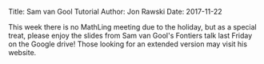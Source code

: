Title: Sam van Gool Tutorial
Author: Jon Rawski
Date: 2017-11-22


This week there is no MathLing meeting due to the holiday, but as a special treat, please enjoy the slides from Sam  van Gool's Fontiers talk last Friday on the Google drive! Those looking for an extended version may visit his website.